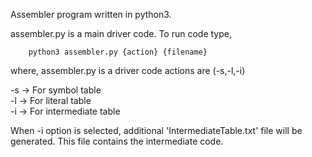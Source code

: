 Assembler program written in python3.

assembler.py is a main driver code. 
To run code type,

        python3 assembler.py {action} {filename}


where, assembler.py is a driver code actions are (-s,-l,-i) 

-s -> For symbol table   
-l -> For literal table    
-i -> For intermediate table 

When -i option is selected, 
additional 'IntermediateTable.txt' file will be generated. 
This file contains the intermediate code.

